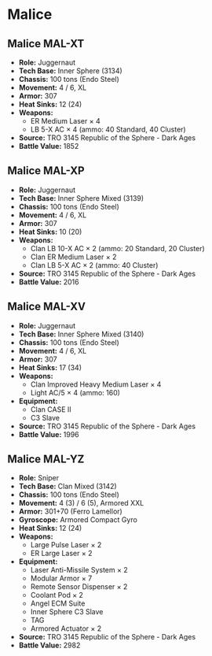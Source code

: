 # Malice
## Malice MAL-XT
- **Role:** Juggernaut
- **Tech Base:** Inner Sphere (3134)
- **Chassis:** 100 tons (Endo Steel)
- **Movement:** 4 / 6, XL
- **Armor:** 307
- **Heat Sinks:** 12 (24)
- **Weapons:**
  - ER Medium Laser × 4
  - LB 5-X AC × 4 (ammo: 40 Standard, 40 Cluster)
- **Source:** TRO 3145 Republic of the Sphere - Dark Ages
- **Battle Value:** 1852

## Malice MAL-XP
- **Role:** Juggernaut
- **Tech Base:** Inner Sphere Mixed (3139)
- **Chassis:** 100 tons (Endo Steel)
- **Movement:** 4 / 6, XL
- **Armor:** 307
- **Heat Sinks:** 10 (20)
- **Weapons:**
  - Clan LB 10-X AC × 2 (ammo: 20 Standard, 20 Cluster)
  - Clan ER Medium Laser × 2
  - Clan LB 5-X AC × 2 (ammo: 40 Cluster)
- **Source:** TRO 3145 Republic of the Sphere - Dark Ages
- **Battle Value:** 2016

## Malice MAL-XV
- **Role:** Juggernaut
- **Tech Base:** Inner Sphere Mixed (3140)
- **Chassis:** 100 tons (Endo Steel)
- **Movement:** 4 / 6, XL
- **Armor:** 307
- **Heat Sinks:** 17 (34)
- **Weapons:**
  - Clan Improved Heavy Medium Laser × 4
  - Light AC/5 × 4 (ammo: 160)
- **Equipment:**
  - Clan CASE II
  - C3 Slave
- **Source:** TRO 3145 Republic of the Sphere - Dark Ages
- **Battle Value:** 1996

## Malice MAL-YZ
- **Role:** Sniper
- **Tech Base:** Clan Mixed (3142)
- **Chassis:** 100 tons (Endo Steel)
- **Movement:** 4 (3) / 6 (5), Armored XXL
- **Armor:** 301+70 (Ferro Lamellor)
- **Gyroscope:** Armored Compact Gyro
- **Heat Sinks:** 12 (24)
- **Weapons:**
  - Large Pulse Laser × 2
  - ER Large Laser × 2
- **Equipment:**
  - Laser Anti-Missile System × 2
  - Modular Armor × 7
  - Remote Sensor Dispenser × 2
  - Coolant Pod × 2
  - Angel ECM Suite
  - Inner Sphere C3 Slave
  - TAG
  - Armored Actuator × 2
- **Source:** TRO 3145 Republic of the Sphere - Dark Ages
- **Battle Value:** 2982

